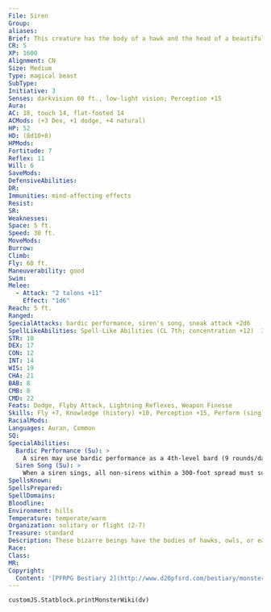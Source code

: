 ```yaml
---
File: Siren
Group: 
aliases: 
Brief: This creature has the body of a hawk and the head of a beautiful woman with long, shining hair.
CR: 5
XP: 1600
Alignment: CN
Size: Medium
Type: magical beast
SubType: 
Initiative: 3
Senses: darkvision 60 ft., low-light vision; Perception +15
Aura: 
AC: 18, touch 14, flat-footed 14
ACMods: (+3 Dex, +1 dodge, +4 natural)
HP: 52
HD: (8d10+8)
HPMods: 
Fortitude: 7
Reflex: 11
Will: 6
SaveMods: 
DefensiveAbilities: 
DR: 
Immunities: mind-affecting effects
Resist: 
SR: 
Weaknesses: 
Space: 5 ft.
Speed: 30 ft.
MoveMods: 
Burrow: 
Climb: 
Fly: 60 ft.
Maneuverability: good
Swim: 
Melee: 
  - Attack: "2 talons +11"
    Effect: "1d6"
Reach: 5 ft.
Ranged: 
SpecialAttacks: bardic performance, siren's song, sneak attack +2d6
SpellLikeAbilities: Spell-Like Abilities (CL 7th; concentration +12)  3/day-cause fear (DC 16), charm person (DC 16), deep slumber (DC 18), shout (DC 19)
STR: 10
DEX: 17
CON: 12
INT: 14
WIS: 19
CHA: 21
BAB: 8
CMB: 8
CMD: 22
Feats: Dodge, Flyby Attack, Lightning Reflexes, Weapon Finesse
Skills: Fly +7, Knowledge (history) +10, Perception +15, Perform (sing) +13, Stealth +14
RacialMods: 
Languages: Auran, Common
SQ: 
SpecialAbilities:
  Bardic Performance (Su): >
    A siren may use bardic performance as a 4th-level bard (9 rounds/day), and can use countersong, distraction, fascinate, inspire competence, and inspire courage. Levels in the bard class stack with this ability.
  Siren Song (Su): >
    When a siren sings, all non-sirens within a 300-foot spread must succeed on a DC 19 Will save or become enthralled (see below). The effect depends on the type of song the siren chooses, and continues for as long as the siren sings and for 1 round thereafter. A creature that successfully saves cannot be affected again by any of that siren's songs for 1 hour. These are sonic, mind-affecting effects. The save DC is Charisma-based. Enthralled creatures behave in one of the following four ways, which the siren chooses when she begins singing.  • Captivation: This functions exactly like a harpy's captivating song (Pathfinder RPG Bestiary 172).  • Fascination: Affected creatures are fascinated.  • Obsession: An obsessed victim becomes defensive of the siren and does all he can to prevent harm from coming to her, going so far as attacking his allies in her defense.  The victim is not controlled by the siren, but views her as a cherished ally. This is a charm effect.  • Slumber: The victim immediately falls asleep, rendering the creature helpless. While the siren is singing, no noise will wake the sleeping creature, though slapping or wounding him does. The creature continues sleeping for 1d4 minutes after the siren stops singing, but can be awakened by loud noises or any other normal method.
SpellsKnown: 
SpellsPrepared: 
SpellDomains: 
Bloodline: 
Environment: hills
Temperature: temperate/warm
Organization: solitary or flight (2-7)
Treasure: standard
Description: These bizarre beings have the bodies of hawks, owls, or eagles, but the heads of beautiful human women. Their faces typically ref lect the human ethnicity dominant in the area in which they lair, and they almost always bear a vibrant and youthful countenance.  All sirens are female and long-lived. The oldest known sirens haunt their territories for nearly a millennium, although most only live for a few hundred years. Sirens require male humanoids to mate, and several times per decade either capture or rescue bold or comely sailors who enter their territories. Stories abound of sirens dying- either through heartache or suicide-when sailors they attempted to lure overcame their compelling powers and escaped their grasps. Sirens always live near the sea, where their powerful voices can carry over the waves and attract the attention of unwary sailors who trespass near their isles.  A typical siren has a wing span of 8 feet, and weighs 120 pounds.
Race: 
Class: 
MR: 
Copyright:
  Content: '[PFRPG Bestiary 2](http://www.d20pfsrd.com/bestiary/monster-listings/magical-beasts/siren)'
---
```

```dataviewjs
customJS.Statblock.printMonsterWiki(dv)
```

